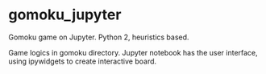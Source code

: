 # gomoku_jupyter
Gomoku game on Jupyter. Python 2, heuristics based.

Game logics in gomoku directory. Jupyter notebook has the user interface, using ipywidgets to create interactive board.

